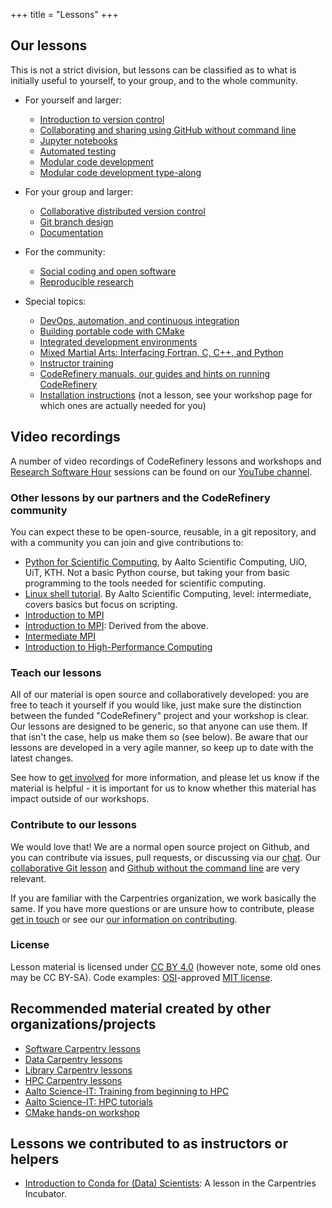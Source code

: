 +++
title = "Lessons"
+++

## Our lessons

This is not a strict division, but lessons can be classified as to
what is initially useful to yourself, to your group, and to the whole
community.

- For yourself and larger:
  - [Introduction to version control](https://coderefinery.github.io/git-intro/)
  - [Collaborating and sharing using GitHub without command line](https://coderefinery.github.io/github-without-command-line/)
  - [Jupyter notebooks](https://coderefinery.github.io/jupyter/)
  - [Automated testing](https://coderefinery.github.io/testing/)
  - [Modular code development](http://cicero.xyz/v3/remark/0.14.0/github.com/coderefinery/modular-code-development/master/talk.md)
  - [Modular code development type-along](https://github.com/coderefinery/modular-type-along)

- For your group and larger:
  - [Collaborative distributed version control](https://coderefinery.github.io/git-collaborative/)
  - [Git branch design](https://coderefinery.github.io/git-branch-design/)
  - [Documentation](https://coderefinery.github.io/documentation/)

- For the community:
  - [Social coding and open software](http://cicero.xyz/v3/remark/0.14.0/github.com/coderefinery/social-coding/master/talk.md)
  - [Reproducible research](https://coderefinery.github.io/reproducible-research/)

- Special topics:
  - [DevOps, automation, and continuous integration](https://coderefinery.github.io/automation/)
  - [Building portable code with CMake](https://coderefinery.github.io/cmake/)
  - [Integrated development environments](https://coderefinery.github.io/IDEs/)
  - [Mixed Martial Arts: Interfacing Fortran, C, C++, and Python](https://coderefinery.github.io/mma/)
  - [Instructor training](https://coderefinery.github.io/instructor-training/)
  - [CodeRefinery manuals, our guides and hints on running CodeRefinery](https://coderefinery.github.io/manuals/)
  - [Installation instructions](https://coderefinery.github.io/installation/) (not a lesson, see your workshop page for which ones are actually needed for you)


## Video recordings

A number of video recordings of CodeRefinery lessons and workshops and
[Research Software Hour](https://researchsoftwarehour.github.io/) sessions can be
found on our [YouTube
channel](https://www.youtube.com/channel/UC47aupE7HKGduAjXKt1Gwrg/videos).


### Other lessons by our partners and the CodeRefinery community

You can expect these to be open-source, reusable, in a git repository, and with
a community you can join and give contributions to:

- [Python for Scientific
  Computing](https://aaltoscicomp.github.io/python-for-scicomp/), by
  Aalto Scientific Computing, UiO, UiT, KTH.  Not a basic Python
  course, but taking your from basic programming to the tools needed
  for scientific computing.
- [Linux shell
  tutorial](https://scicomp.aalto.fi/training/linux-shell-tutorial/).
  By Aalto Scientific Computing, level: intermediate, covers basics
  but focus on scripting.
- [Introduction to MPI](https://rantahar.github.io/introduction-to-mpi/)
- [Introduction to MPI](https://pdc-support.github.io/introduction-to-mpi/): Derived from the above.
- [Intermediate MPI](https://enccs.github.io/intermediate-mpi/)
- [Introduction to High-Performance Computing](https://sabryr.github.io/hpc-intro/)


### Teach our lessons

All of our material is open source and collaboratively developed: you
are free to teach it yourself if you would like, just make sure the
distinction between the funded "CodeRefinery" project and your
workshop is clear.  Our lessons are designed to be generic, so that
anyone can use them.  If that isn't the case, help us make them so
(see below).  Be aware that our lessons are developed in a very agile
manner, so keep up to date with the latest changes.

See how to [get involved](/get-involved/) for more information, and
please let us know if the material is helpful - it is important for us
to know whether this material has impact outside of our workshops.


### Contribute to our lessons

We would love that!  We are a normal open source project on Github,
and you can contribute via issues, pull requests, or discussing via
our [chat](https://coderefinery.github.io/manuals/chat/).  Our
[collaborative Git
lesson](https://coderefinery.github.io/git-collaborative/) and [Github
without the command
line](https://coderefinery.github.io/github-without-command-line/) are
very relevant.

If you are familiar with the Carpentries organization, we work
basically the same.  If you have more questions or are unsure how to
contribute, please [get in touch](/get-involved/#contact-us) or see
our [our information on
contributing](https://coderefinery.github.io/manuals/contributing/).


### License

Lesson material is licensed under [CC BY 4.0](https://creativecommons.org/licenses/by/4.0/) (however note, some old ones may be CC BY-SA).
Code examples: [OSI](http://opensource.org)-approved [MIT license](http://opensource.org/licenses/mit-license.html).


## Recommended material created by other organizations/projects

- [Software Carpentry lessons](https://software-carpentry.org/lessons/)
- [Data Carpentry lessons](http://www.datacarpentry.org/lessons/)
- [Library Carpentry lessons](https://librarycarpentry.org)
- [HPC Carpentry lessons](https://hpc-carpentry.github.io)
- [Aalto Science-IT: Training from beginning to HPC](http://scicomp.aalto.fi/training/)
- [Aalto Science-IT: HPC tutorials](http://scicomp.aalto.fi/training/#c-high-performance-computing)
- [CMake hands-on workshop](https://enccs.github.io/cmake-workshop/)


## Lessons we contributed to as instructors or helpers

- [Introduction to Conda for (Data) Scientists](https://carpentries-incubator.github.io/introduction-to-conda-for-data-scientists/):
  A lesson in the Carpentries Incubator.
